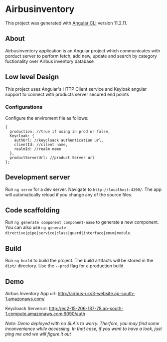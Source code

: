 # Airbusinventory

This project was generated with [Angular CLI](https://github.com/angular/angular-cli) version 11.2.11.

## About

Airbusinventory application is an Angular project which communicates with porduct server to perform fetch, add new, update and search by category fuctionality over Airbus inventory database

## Low level Design

This project uses Angular's HTTP Client service and Keyloak angular support to connect with products server secured end points

### Configurations

Configure the enviroment file as follows:

    {
      production: //true if using in prod or false,
      Keycloak: {
        authUrl: //keycloack authentication url,
        clientId: //cilent name,
        realmId: //realm name
      },
      productServerUrl: //product Server url 
    };

## Development server

Run `ng serve` for a dev server. Navigate to `http://localhost:4200/`. The app will automatically reload if you change any of the source files.

## Code scaffolding

Run `ng generate component component-name` to generate a new component. You can also use `ng generate directive|pipe|service|class|guard|interface|enum|module`.

## Build

Run `ng build` to build the project. The build artifacts will be stored in the `dist/` directory. Use the `--prod` flag for a production build.

## Demo

Airbus Inventory App url: http://airbus-ui.s3-website.ap-south-1.amazonaws.com/

Keycloack Serverurl: http://ec2-15-206-187-78.ap-south-1.compute.amazonaws.com:9090/auth

*Note: Demo deployed with no SLA's to worry. Therfore, you may find some inconvenience while accessing. In that case, if you want to have a look, just ping me and we will figure it out*
